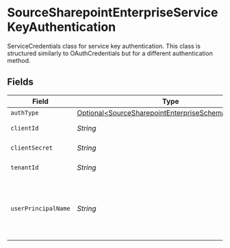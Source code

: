 # SourceSharepointEnterpriseServiceKeyAuthentication

ServiceCredentials class for service key authentication.
This class is structured similarly to OAuthCredentials but for a different authentication method.


## Fields

| Field                                                                                                                                                                                  | Type                                                                                                                                                                                   | Required                                                                                                                                                                               | Description                                                                                                                                                                            |
| -------------------------------------------------------------------------------------------------------------------------------------------------------------------------------------- | -------------------------------------------------------------------------------------------------------------------------------------------------------------------------------------- | -------------------------------------------------------------------------------------------------------------------------------------------------------------------------------------- | -------------------------------------------------------------------------------------------------------------------------------------------------------------------------------------- |
| `authType`                                                                                                                                                                             | [Optional\<SourceSharepointEnterpriseSchemasAuthType>](../../models/shared/SourceSharepointEnterpriseSchemasAuthType.md)                                                               | :heavy_minus_sign:                                                                                                                                                                     | N/A                                                                                                                                                                                    |
| `clientId`                                                                                                                                                                             | *String*                                                                                                                                                                               | :heavy_check_mark:                                                                                                                                                                     | Client ID of your Microsoft developer application                                                                                                                                      |
| `clientSecret`                                                                                                                                                                         | *String*                                                                                                                                                                               | :heavy_check_mark:                                                                                                                                                                     | Client Secret of your Microsoft developer application                                                                                                                                  |
| `tenantId`                                                                                                                                                                             | *String*                                                                                                                                                                               | :heavy_check_mark:                                                                                                                                                                     | Tenant ID of the Microsoft SharePoint user                                                                                                                                             |
| `userPrincipalName`                                                                                                                                                                    | *String*                                                                                                                                                                               | :heavy_check_mark:                                                                                                                                                                     | Special characters such as a period, comma, space, and the at sign (@) are converted to underscores (_). More details: https://learn.microsoft.com/en-us/sharepoint/list-onedrive-urls |